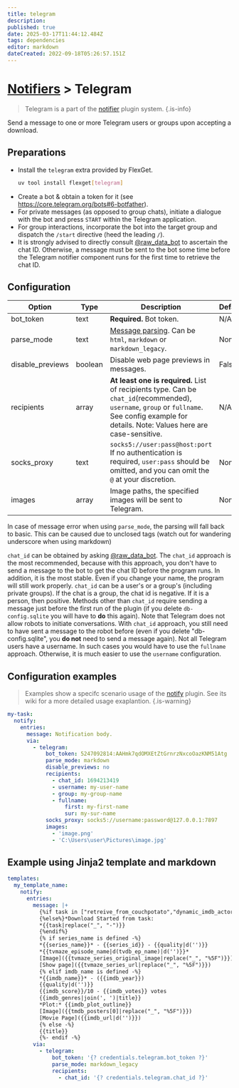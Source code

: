 ```yaml
---
title: telegram
description: 
published: true
date: 2025-03-17T11:44:12.484Z
tags: dependencies
editor: markdown
dateCreated: 2022-09-18T05:26:57.151Z
---
```


# [Notifiers](/Plugins/Notifiers) > Telegram
> Telegram is a part of the [notifier](/Plugins/Notifiers) plugin system.
{.is-info}

Send a message to one or more Telegram users or groups upon accepting a download.


## Preparations

- Install the `telegram` extra provided by FlexGet.
  ```bash
  uv tool install flexget[telegram]
  ```
- Create a bot & obtain a token for it (see https://core.telegram.org/bots#6-botfather).
- For private messages (as opposed to group chats), initiate a dialogue with the bot and press `START` within the Telegram application.
- For group interactions, incorporate the bot into the target group and dispatch the `/start` directive (heed the leading `/`).
- It is strongly advised to directly consult [@raw_data_bot](https://t.me/raw_data_bot) to ascertain the chat ID. Otherwise, a message must be sent to the bot some time before the Telegram notifier component runs for the first time to retrieve the chat ID.

## Configuration

|Option|Type|Description|Default|
|---|---|---|---|
|bot_token|text|**Required.** Bot token.|N/A
|parse_mode|text|[Message parsing](https://core.telegram.org/bots/api#formatting-options). Can be `html`, `markdown` or `markdown_legacy`.|None
|disable_previews|boolean|Disable web page previews in messages.|False
|recipients|array|**At least one is required.** List of recipients type. Can be `chat_id`(recommended), `username`, `group` or `fullname`. See config example for details. Note: Values here are case-sensitive.|N/A
|socks_proxy|text|`socks5://user:pass@host:port` If no authentication is required, `user:pass` should be omitted, and you can omit the `@` at your discretion.|None
|images|array|Image paths, the specified images will be sent to Telegram.|None
  

In case of message error when using `parse_mode`, the parsing will fall back to basic. This can be caused due to unclosed tags (watch out for wandering underscore when using markdown)

`chat_id` can be obtained by asking [@raw_data_bot](https://t.me/raw_data_bot). The `chat_id` approach is the most recommended, because with this approach, you don't have to send a message to the bot to get the chat ID before the program runs. In addition, it is the most stable. Even if you change your name, the program will still work properly. `chat_id` can be a user's or a group's (including private groups). If the chat is a group, the chat id is negative. If it is a person, then positive.
Methods other than `chat_id` require sending a message just before the first run of the plugin (if you delete `db-config.sqlite` you will have to **do** this again). Note that Telegram does not allow robots to initiate conversations. With `chat_id` approach, you still need to have sent a message to the robot before (even if you delete "db-config.sqlite", you **do not** need to send a message again).
Not all Telegram users have a username. In such cases you would have to use the `fullname` approach. Otherwise, it is much easier to use the `username` configuration.

## Configuration examples
> Examples show a specifc scenario usage of the [notify](/Plugins/notify) plugin. See its wiki for a more detailed usage exaplantion.
{.is-warning}

```yaml
my-task:
  notify:
    entries:
      message: Notification body.
      via:
        - telegram:
            bot_token: 5247092814:AAHmk7qdOMXEtZtGrnrzNxcoOazKNM51Atg
            parse_mode: markdown
            disable_previews: no
            recipients:
              - chat_id: 1694213419
              - username: my-user-name
              - group: my-group-name
              - fullname:
                  first: my-first-name
                  sur: my-sur-name
            socks_proxy: socks5://username:password@127.0.0.1:7897
            images:
              - 'image.png'
              - 'C:\Users\user\Pictures\image.jpg'
```

## Example using Jinja2 template and markdown
```yaml
templates:
  my_template_name:
    notify:
      entries:
        message: |+
          {%if task in ["retreive_from_couchpotato","dynamic_imdb_actors"]%}*New movie added to queue*
          {%else%}*Download Started from task:
          *{{task|replace("_", "-")}}
          {%endif%}
          {% if series_name is defined -%}
          *{{series_name}}* - {{series_id}} - {{quality|d('')}}
          *{{tvmaze_episode_name|d(tvdb_ep_name)|d('')}}*
          [Image]({{tvmaze_series_original_image|replace("_", "%5F")}})
          [Show page]({{tvmaze_series_url|replace("_", "%5F")}})
          {% elif imdb_name is defined -%}
          *{{imdb_name}}* - ({{imdb_year}})
          {{quality|d('')}}
          {{imdb_score}}/10 - {{imdb_votes}} votes
          {{imdb_genres|join(', ')|title}} 
          *Plot:* {{imdb_plot_outline}}
          [Image]({{tmdb_posters[0]|replace("_", "%5F")}})
          [Movie Page]({{imdb_url|d('')}})
          {% else -%}
          {{title}}
          {%- endif -%}
        via:
          - telegram:
              bot_token: '{? credentials.telegram.bot_token ?}'
              parse_mode: markdown_legacy
              recipients:
                - chat_id: '{? credentials.telegram.chat_id ?}'
```
